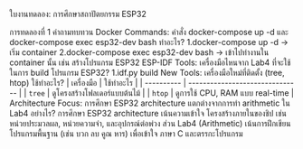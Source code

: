 ใบงานทดลอง: การศึกษาสถาปัตยกรรม ESP32

 การทดลองที่ 1
คำถามทบทวน
Docker Commands: คำสั่ง docker-compose up -d และ docker-compose exec esp32-dev bash ทำอะไร?
 1.docker-compose up -d → เริ่ม container
 2.docker-compose exec esp32-dev bash → เข้าไปทำงานใน container นั้น เช่น สร้างโปรแกรม ESP32
ESP-IDF Tools: เครื่องมือไหนจาก Lab4 ที่จะใช้ในการ build โปรแกรม ESP32?
 1.idf.py build
New Tools: เครื่องมือใหม่ที่ติดตั้ง (tree, htop) ใช้ทำอะไร?
 | เครื่องมือ | ใช้ทำอะไร                       | 
 | ---------- | ------------------------------- | 
 | `tree`     | ดูโครงสร้างโฟลเดอร์แบบต้นไม้    | 
 | `htop`     | ดูการใช้ CPU, RAM แบบ real-time | 
Architecture Focus: การศึกษา ESP32 architecture แตกต่างจากการทำ arithmetic ใน Lab4 อย่างไร?
 การศึกษา ESP32 architecture เน้นความเข้าใจ โครงสร้างภายในของชิป เช่น หน่วยประมวลผล, หน่วยความจำ, และอุปกรณ์ต่อพ่วง
 ส่วน Lab4 (Arithmetic) เน้นการฝึกเขียนโปรแกรมพื้นฐาน (เช่น บวก ลบ คูณ หาร) เพื่อเข้าใจ ภาษา C และตรรกะโปรแกรม

